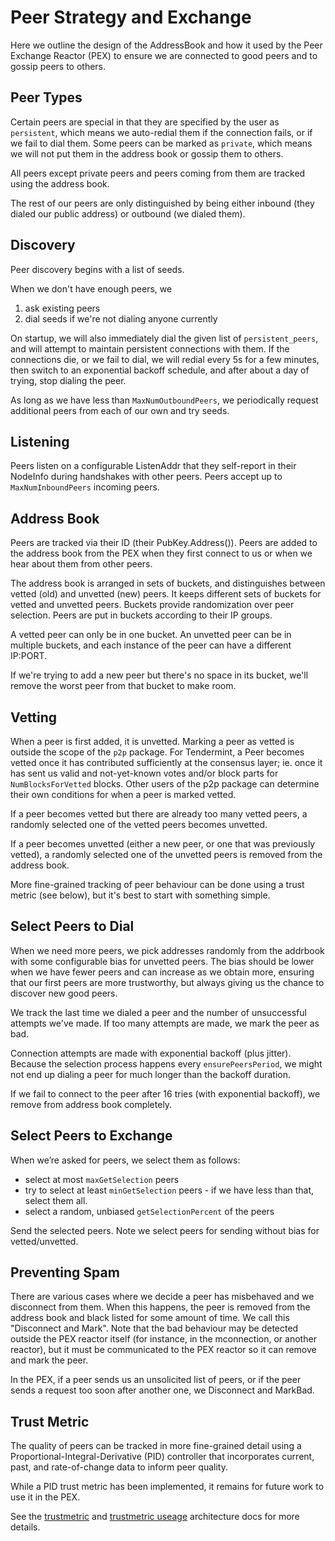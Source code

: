 # Peer Strategy and Exchange

Here we outline the design of the AddressBook
and how it used by the Peer Exchange Reactor (PEX) to ensure we are connected
to good peers and to gossip peers to others.

## Peer Types

Certain peers are special in that they are specified by the user as `persistent`,
which means we auto-redial them if the connection fails, or if we fail to dial
them.
Some peers can be marked as `private`, which means
we will not put them in the address book or gossip them to others.

All peers except private peers and peers coming from them are tracked using the
address book.

The rest of our peers are only distinguished by being either
inbound (they dialed our public address) or outbound (we dialed them).

## Discovery

Peer discovery begins with a list of seeds.

When we don't have enough peers, we

1. ask existing peers
2. dial seeds if we're not dialing anyone currently

On startup, we will also immediately dial the given list of `persistent_peers`,
and will attempt to maintain persistent connections with them. If the
connections die, or we fail to dial, we will redial every 5s for a few minutes,
then switch to an exponential backoff schedule, and after about a day of
trying, stop dialing the peer.

As long as we have less than `MaxNumOutboundPeers`, we periodically request
additional peers from each of our own and try seeds.

## Listening

Peers listen on a configurable ListenAddr that they self-report in their
NodeInfo during handshakes with other peers. Peers accept up to
`MaxNumInboundPeers` incoming peers.

## Address Book

Peers are tracked via their ID (their PubKey.Address()).
Peers are added to the address book from the PEX when they first connect to us or
when we hear about them from other peers.

The address book is arranged in sets of buckets, and distinguishes between
vetted (old) and unvetted (new) peers. It keeps different sets of buckets for vetted and
unvetted peers. Buckets provide randomization over peer selection. Peers are put
in buckets according to their IP groups.

A vetted peer can only be in one bucket. An unvetted peer can be in multiple buckets, and
each instance of the peer can have a different IP:PORT.

If we're trying to add a new peer but there's no space in its bucket, we'll
remove the worst peer from that bucket to make room.

## Vetting

When a peer is first added, it is unvetted.
Marking a peer as vetted is outside the scope of the `p2p` package.
For Tendermint, a Peer becomes vetted once it has contributed sufficiently
at the consensus layer; ie. once it has sent us valid and not-yet-known
votes and/or block parts for `NumBlocksForVetted` blocks.
Other users of the p2p package can determine their own conditions for when a peer is marked vetted.

If a peer becomes vetted but there are already too many vetted peers,
a randomly selected one of the vetted peers becomes unvetted.

If a peer becomes unvetted (either a new peer, or one that was previously vetted),
a randomly selected one of the unvetted peers is removed from the address book.

More fine-grained tracking of peer behaviour can be done using
a trust metric (see below), but it's best to start with something simple.

## Select Peers to Dial

When we need more peers, we pick addresses randomly from the addrbook with some
configurable bias for unvetted peers. The bias should be lower when we have
fewer peers and can increase as we obtain more, ensuring that our first peers
are more trustworthy, but always giving us the chance to discover new good
peers.

We track the last time we dialed a peer and the number of unsuccessful attempts
we've made. If too many attempts are made, we mark the peer as bad.

Connection attempts are made with exponential backoff (plus jitter). Because
the selection process happens every `ensurePeersPeriod`, we might not end up
dialing a peer for much longer than the backoff duration.

If we fail to connect to the peer after 16 tries (with exponential backoff), we
remove from address book completely.

## Select Peers to Exchange

When we’re asked for peers, we select them as follows:

- select at most `maxGetSelection` peers
- try to select at least `minGetSelection` peers - if we have less than that, select them all.
- select a random, unbiased `getSelectionPercent` of the peers

Send the selected peers. Note we select peers for sending without bias for vetted/unvetted.

## Preventing Spam

There are various cases where we decide a peer has misbehaved and we disconnect from them.
When this happens, the peer is removed from the address book and black listed for
some amount of time. We call this "Disconnect and Mark".
Note that the bad behaviour may be detected outside the PEX reactor itself
(for instance, in the mconnection, or another reactor), but it must be communicated to the PEX reactor
so it can remove and mark the peer.

In the PEX, if a peer sends us an unsolicited list of peers,
or if the peer sends a request too soon after another one,
we Disconnect and MarkBad.

## Trust Metric

The quality of peers can be tracked in more fine-grained detail using a
Proportional-Integral-Derivative (PID) controller that incorporates
current, past, and rate-of-change data to inform peer quality.

While a PID trust metric has been implemented, it remains for future work
to use it in the PEX.

See the [trustmetric](https://github.com/zlyzol/tendermint-0.32.3/blob/master/docs/architecture/adr-006-trust-metric.md)
and [trustmetric useage](https://github.com/zlyzol/tendermint-0.32.3/blob/master/docs/architecture/adr-007-trust-metric-usage.md)
architecture docs for more details.

